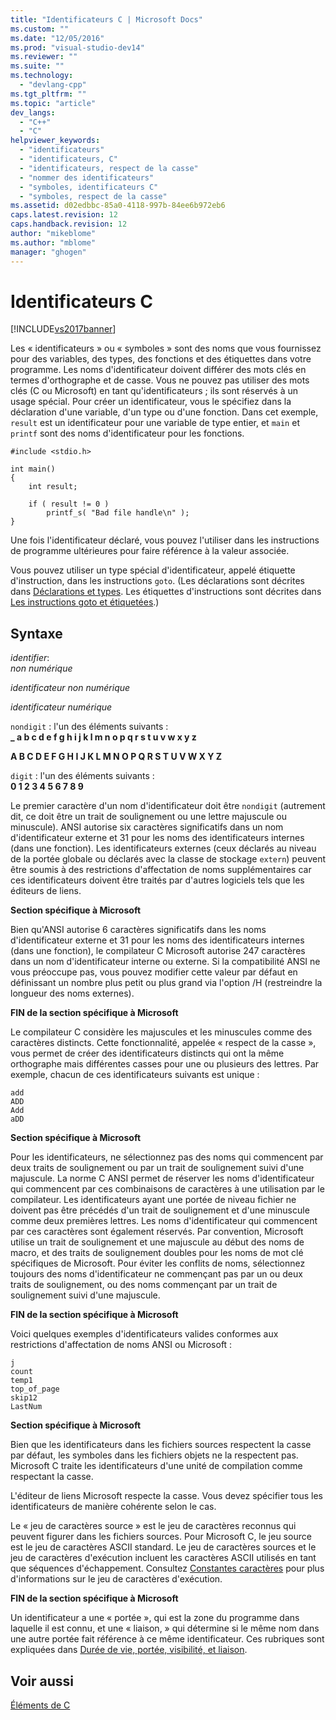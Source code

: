 ```yaml
---
title: "Identificateurs C | Microsoft Docs"
ms.custom: ""
ms.date: "12/05/2016"
ms.prod: "visual-studio-dev14"
ms.reviewer: ""
ms.suite: ""
ms.technology: 
  - "devlang-cpp"
ms.tgt_pltfrm: ""
ms.topic: "article"
dev_langs: 
  - "C++"
  - "C"
helpviewer_keywords: 
  - "identificateurs"
  - "identificateurs, C"
  - "identificateurs, respect de la casse"
  - "nommer des identificateurs"
  - "symboles, identificateurs C"
  - "symboles, respect de la casse"
ms.assetid: d02edbbc-85a0-4118-997b-84ee6b972eb6
caps.latest.revision: 12
caps.handback.revision: 12
author: "mikeblome"
ms.author: "mblome"
manager: "ghogen"
---
```

# Identificateurs C
[!INCLUDE[vs2017banner](../assembler/inline/includes/vs2017banner.md)]

Les « identificateurs » ou « symboles » sont des noms que vous fournissez pour des variables, des types, des fonctions et des étiquettes dans votre programme.  Les noms d'identificateur doivent différer des mots clés en termes d'orthographe et de casse.  Vous ne pouvez pas utiliser des mots clés \(C ou Microsoft\) en tant qu'identificateurs ; ils sont réservés à un usage spécial.  Pour créer un identificateur, vous le spécifiez dans la déclaration d'une variable, d'un type ou d'une fonction.  Dans cet exemple, `result` est un identificateur pour une variable de type entier, et `main` et `printf` sont des noms d'identificateur pour les fonctions.  
  
```  
#include <stdio.h>  
  
int main()  
{  
    int result;  
  
    if ( result != 0 )  
        printf_s( "Bad file handle\n" );  
}  
```  
  
 Une fois l'identificateur déclaré, vous pouvez l'utiliser dans les instructions de programme ultérieures pour faire référence à la valeur associée.  
  
 Vous pouvez utiliser un type spécial d'identificateur, appelé étiquette d'instruction, dans les instructions `goto`. \(Les déclarations sont décrites dans [Déclarations et types](../c-language/declarations-and-types.md). Les étiquettes d'instructions sont décrites dans [Les instructions goto et étiquetées](../c-language/goto-and-labeled-statements-c.md).\)  
  
## Syntaxe  
 *identifier*:  
 *non numérique*  
  
 *identificateur non numérique*  
  
 *identificateur numérique*  
  
 `nondigit` : l'un des éléments suivants :  
 **\_ a b c d e f g h i j k l m n o p q r s t u v w x y z**  
  
 **A B C D E F G H I J K L M N O P Q R S T U V W X Y Z**  
  
 `digit` : l'un des éléments suivants :  
 **0 1 2 3 4 5 6 7 8 9**  
  
 Le premier caractère d'un nom d'identificateur doit être `nondigit` \(autrement dit, ce doit être un trait de soulignement ou une lettre majuscule ou minuscule\).  ANSI autorise six caractères significatifs dans un nom d'identificateur externe et 31 pour les noms des identificateurs internes \(dans une fonction\).  Les identificateurs externes \(ceux déclarés au niveau de la portée globale ou déclarés avec la classe de stockage `extern`\) peuvent être soumis à des restrictions d'affectation de noms supplémentaires car ces identificateurs doivent être traités par d'autres logiciels tels que les éditeurs de liens.  
  
 **Section spécifique à Microsoft**  
  
 Bien qu'ANSI autorise 6 caractères significatifs dans les noms d'identificateur externe et 31 pour les noms des identificateurs internes \(dans une fonction\), le compilateur C Microsoft autorise 247 caractères dans un nom d'identificateur interne ou externe.  Si la compatibilité ANSI ne vous préoccupe pas, vous pouvez modifier cette valeur par défaut en définissant un nombre plus petit ou plus grand via l'option \/H \(restreindre la longueur des noms externes\).  
  
 **FIN de la section spécifique à Microsoft**  
  
 Le compilateur C considère les majuscules et les minuscules comme des caractères distincts.  Cette fonctionnalité, appelée « respect de la casse », vous permet de créer des identificateurs distincts qui ont la même orthographe mais différentes casses pour une ou plusieurs des lettres.  Par exemple, chacun de ces identificateurs suivants est unique :  
  
```  
add  
ADD  
Add  
aDD  
```  
  
 **Section spécifique à Microsoft**  
  
 Pour les identificateurs, ne sélectionnez pas des noms qui commencent par deux traits de soulignement ou par un trait de soulignement suivi d'une majuscule.  La norme C ANSI permet de réserver les noms d'identificateur qui commencent par ces combinaisons de caractères à une utilisation par le compilateur.  Les identificateurs ayant une portée de niveau fichier ne doivent pas être précédés d'un trait de soulignement et d'une minuscule comme deux premières lettres.  Les noms d'identificateur qui commencent par ces caractères sont également réservés.  Par convention, Microsoft utilise un trait de soulignement et une majuscule au début des noms de macro, et des traits de soulignement doubles pour les noms de mot clé spécifiques de Microsoft.  Pour éviter les conflits de noms, sélectionnez toujours des noms d'identificateur ne commençant pas par un ou deux traits de soulignement, ou des noms commençant par un trait de soulignement suivi d'une majuscule.  
  
 **FIN de la section spécifique à Microsoft**  
  
 Voici quelques exemples d'identificateurs valides conformes aux restrictions d'affectation de noms ANSI ou Microsoft :  
  
```  
j  
count  
temp1  
top_of_page  
skip12  
LastNum  
```  
  
 **Section spécifique à Microsoft**  
  
 Bien que les identificateurs dans les fichiers sources respectent la casse par défaut, les symboles dans les fichiers objets ne la respectent pas.  Microsoft C traite les identificateurs d'une unité de compilation comme respectant la casse.  
  
 L'éditeur de liens Microsoft respecte la casse.  Vous devez spécifier tous les identificateurs de manière cohérente selon le cas.  
  
 Le « jeu de caractères source » est le jeu de caractères reconnus qui peuvent figurer dans les fichiers sources.  Pour Microsoft C, le jeu source est le jeu de caractères ASCII standard.  Le jeu de caractères sources et le jeu de caractères d'exécution incluent les caractères ASCII utilisés en tant que séquences d'échappement.  Consultez [Constantes caractères](../c-language/c-character-constants.md) pour plus d'informations sur le jeu de caractères d'exécution.  
  
 **FIN de la section spécifique à Microsoft**  
  
 Un identificateur a une « portée », qui est la zone du programme dans laquelle il est connu, et une « liaison, » qui détermine si le même nom dans une autre portée fait référence à ce même identificateur.  Ces rubriques sont expliquées dans [Durée de vie, portée, visibilité, et liaison](../c-language/lifetime-scope-visibility-and-linkage.md).  
  
## Voir aussi  
 [Éléments de C](../c-language/elements-of-c.md)